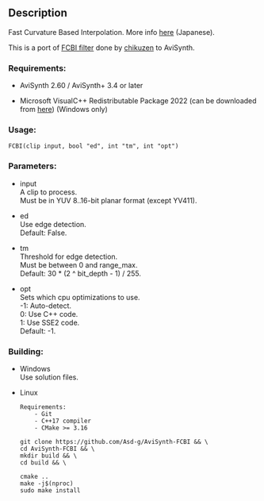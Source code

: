 ## Description

Fast Curvature Based Interpolation. More info [here](http://blog.awm.jp/tags/fcbi/) (Japanese).

This is a port of [FCBI filter](https://github.com/yoya/image.js/blob/master/fcbi.js) done by [chikuzen](https://github.com/chikuzen/FCBI) to AviSynth.

### Requirements:

- AviSynth 2.60 / AviSynth+ 3.4 or later

- Microsoft VisualC++ Redistributable Package 2022 (can be downloaded from [here](https://github.com/abbodi1406/vcredist/releases)) (Windows only)

### Usage:

```
FCBI(clip input, bool "ed", int "tm", int "opt")
```

### Parameters:

- input\
    A clip to process.\
    Must be in YUV 8..16-bit planar format (except YV411).

- ed\
    Use edge detection.\
    Default: False.

- tm\
    Threshold for edge detection.\
    Must be between 0 and range_max.\
    Default: 30 * (2 ^ bit_depth - 1) / 255.

- opt\
    Sets which cpu optimizations to use.\
    -1: Auto-detect.\
    0: Use C++ code.\
    1: Use SSE2 code.\
    Default: -1.

### Building:

- Windows\
    Use solution files.

- Linux
    ```
    Requirements:
        - Git
        - C++17 compiler
        - CMake >= 3.16
    ```
    ```
    git clone https://github.com/Asd-g/AviSynth-FCBI && \
    cd AviSynth-FCBI && \
    mkdir build && \
    cd build && \

    cmake ..
    make -j$(nproc)
    sudo make install
    ```
